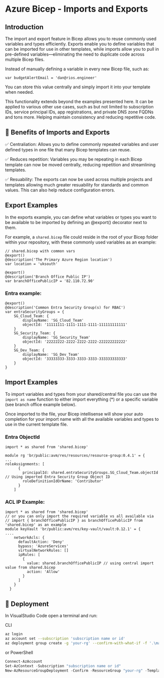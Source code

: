 # Azure Bicep - Imports and Exports

## Introduction

The import and export feature in Bicep allows you to reuse commonly used variables and types efficiently. Exports enable you to define variables that can be imported for use in other templates, while imports allow you to pull in pre-defined variables—eliminating the need to duplicate code across multiple Bicep files.

Instead of manually defining a variable in every new Bicep file, such as:

 `var budgetAlertEmail = 'dan@rios.engineer'` 

You can store this value centrally and simply import it into your template when needed.

This functionality extends beyond the examples presented here. It can be applied to various other use cases, such as but not limited to subscription IDs, service principal IDs, app registrations, and private DNS zone FQDNs and tons more. Helping maintain consistency and reducing repetitive code.

## 📃 Benefits of Imports and Exports

✅ Centraliation: Allows you to define commonly repeated variables and user defined types in one file that many Bicep templates can reuse.

✅ Reduces repetition: Variables you may be repeating in each Bicep template can now be moved centrally, reducing repetition and streamlining templates.

✅ Resuability: The exports can now be used across multiple projects and templates allowing much greater resuability for standards and common values. This can also help reduce configuration errors.

## Export Examples

In the exports example, you can define what variables or types you want to be available to be imported by defining an @export() decorator next to them.

For example, a `shared.bicep` file could reside in the root of your Bicep folder within your repository, with these commonly used variables as an example:

```bicep
// shared.bicep with common vars
@export()
@description('The Primary Azure Region location')
var location = 'uksouth'

@export()
@description('Branch Office Public IP')
var branchOfficePublicIP = '82.110.72.90'
```

### Entra example:

```bicep
@export()
@description('Common Entra Security Group(s) for RBAC')
var entraSecurityGroups = {
    SG_Cloud_Team: {
        displayName: 'SG_Cloud_Team'
        objectId: '11111111-1111-1111-1111-111111111111'
    }
    SG_Security_Team: {
        displayName: 'SG_Security_Team'
        objectId: '22222222-2222-2222-2222-222222222222'
    }
    SG_Dev_Team: {
        displayName: 'SG_Dev_Team'
        objectId: '33333333-3333-3333-3333-333333333333'
    }
}
```
## Import Examples

To import variables and types from your shared/central file you can use the `import as name` function to either import everything (*) or a specific variable (see branch office example below).

Once imported to the file, your Bicep intellisense will show your auto completion for your import name with all the available variables and types to use in the current template file.

### Entra ObjectId
```bicep
import * as shared from 'shared.bicep'

module rg 'br/public:avm/res/resources/resource-group:0.4.1' = {
...
roleAssignments: [
      {
        principalId: shared.entraSecurityGroups.SG_Cloud_Team.objectId // Using imported Entra Security Group Object ID
        roleDefinitionIdOrName: 'Contributor'
      }
    ]
```

### ACL IP Example:
```bicep
import * as shared from 'shared.bicep' 
// or you can only import the required variable vs all available via 
// import { branchOfficePublicIP } as branchOfficePublicIP from 'shared.bicep' as an example
module keyVault 'br/public:avm/res/key-vault/vault:0.12.1' = {
....
    networkAcls: {
      defaultAction: 'Deny'
      bypass: 'AzureServices'
      virtualNetworkRules: []
      ipRules: [
        {
          value: shared.branchOfficePublicIP // using central import value from shared.bicep
          action: 'Allow'
        }
      ]
    }
  }
```

## 🚀 Deployment

In VisualStudio Code open a terminal and run:

CLI

```bash
az login
az account set --subscription 'subscription name or id'
az deployment group create -g 'your-rg' --confirm-with-what-if -f '.\main.bicep' -p 'main.bicepparam'
```

or PowerShell

```powershell
Connect-AzAccount
Set-AzContext -Subscription "subscription name or id"
New-AzResourceGroupDeployment -Confirm -ResourceGroup "your-rg" -TemplateFile "main.bicep" -TemplateParameterFile "main.bicepparam"
```